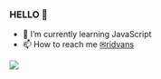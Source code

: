 ### HELLO 👋
- 🌱 I’m currently learning JavaScript
- 📫 How to reach me [✉ridvans](https://www.abv.bg/)

<img src="https://github-readme-stats.vercel.app/api?username=ridvanms&&show_icons=true&title_color=ffffff&icon_color=bb2acf&text_color=daf7dc&bg_color=151515">
<!-- - 👋 Hi, I’m @ridvanms
- 👀 I’m interested in ...
- 🌱 I’m currently learning ...
- 💞️ I’m looking to collaborate on ...
- 📫 How to reach me ...
 -->
<!---
ridvanms/ridvanms is a ✨ special ✨ repository because its `README.md` (this file) appears on your GitHub profile.
You can click the Preview link to take a look at your changes.
--->
